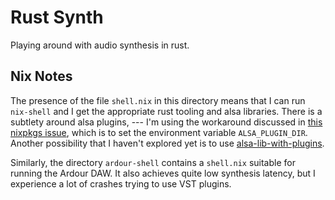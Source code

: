 Rust Synth
==========

Playing around with audio synthesis in rust.

Nix Notes
---------

The presence of the file `shell.nix` in this directory means that I
can run `nix-shell` and I get the appropriate rust tooling and alsa
libraries. There is a subtlety around alsa plugins, --- I'm using the
workaround discussed in [this nixpkgs
issue](https://github.com/NixOS/nixpkgs/issues/187308), which is to
set the environment variable `ALSA_PLUGIN_DIR`. Another possibility
that I haven't explored yet is to use
[alsa-lib-with-plugins](https://github.com/NixOS/nixpkgs/pull/277180).

Similarly, the directory `ardour-shell` contains a `shell.nix`
suitable for running the Ardour DAW. It also achieves quite low
synthesis latency, but I experience a lot of crashes trying to use VST
plugins.
